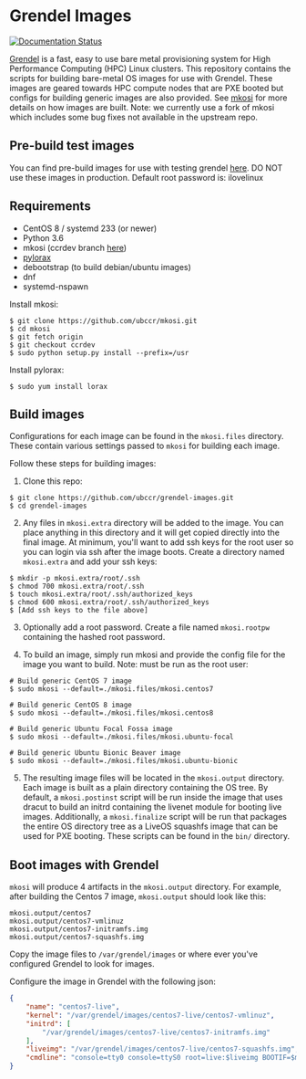 # Grendel Images

[![Documentation Status](https://readthedocs.org/projects/grendel/badge/?version=latest)](https://grendel.readthedocs.io/en/latest/?badge=latest)

[Grendel](https://github.com/ubccr/grendel) is a fast, easy to use bare metal
provisioning system for High Performance Computing (HPC) Linux clusters. This
repository contains the scripts for building bare-metal OS images for use with
Grendel. These images are geared towards HPC compute nodes that are PXE booted
but configs for building generic images are also provided. See
[mkosi](https://github.com/ubccr/mkosi) for more details on how images are
built. Note: we currently use a fork of mkosi which includes some bug fixes not
available in the upstream repo.

## Pre-build test images

You can find pre-build images for use with testing grendel 
[here](https://github.com/ubccr/grendel-images/releases). DO NOT use these
images in production. Default root password is: ilovelinux

## Requirements

- CentOS 8 / systemd 233 (or newer) 
- Python 3.6 
- mkosi (ccrdev branch [here](https://github.com/ubccr/mkosi/tree/ccrdev)) 
- [pylorax](https://github.com/weldr/lorax) 
- debootstrap (to build debian/ubuntu images)
- dnf
- systemd-nspawn

Install mkosi:

```
$ git clone https://github.com/ubccr/mkosi.git
$ cd mkosi
$ git fetch origin
$ git checkout ccrdev
$ sudo python setup.py install --prefix=/usr
```

Install pylorax:

```
$ sudo yum install lorax
```

## Build images

Configurations for each image can be found in the `mkosi.files` directory.
These contain various settings passed to `mkosi` for building each image.

Follow these steps for building images:

1. Clone this repo:

```
$ git clone https://github.com/ubccr/grendel-images.git
$ cd grendel-images
```

2. Any files in `mkosi.extra` directory will be added to the image. You can
place anything in this directory and it will get copied directly into the final
image. At minimum, you'll want to add ssh keys for the root user so you can
login via ssh after the image boots. Create a directory named `mkosi.extra` and
add your ssh keys:

```
$ mkdir -p mkosi.extra/root/.ssh
$ chmod 700 mkosi.extra/root/.ssh
$ touch mkosi.extra/root/.ssh/authorized_keys
$ chmod 600 mkosi.extra/root/.ssh/authorized_keys
$ [Add ssh keys to the file above]
```

3. Optionally add a root password. Create a file named `mkosi.rootpw`
containing the hashed root password.

4. To build an image, simply run mkosi and provide the config file for the
image you want to build. Note: must be run as the root user:

```
# Build generic CentOS 7 image
$ sudo mkosi --default=./mkosi.files/mkosi.centos7 

# Build generic CentOS 8 image
$ sudo mkosi --default=./mkosi.files/mkosi.centos8

# Build generic Ubuntu Focal Fossa image
$ sudo mkosi --default=./mkosi.files/mkosi.ubuntu-focal

# Build generic Ubuntu Bionic Beaver image
$ sudo mkosi --default=./mkosi.files/mkosi.ubuntu-bionic
```

5. The resulting image files will be located in the `mkosi.output` directory.
Each image is built as a plain directory containing the OS tree. By default,
a `mkosi.postinst` script will be run inside the image that uses dracut to
build an initrd containing the livenet module for booting live images.
Additionally, a `mkosi.finalize` script will be run that packages the entire OS
directory tree as a LiveOS squashfs image that can be used for PXE booting.
These scripts can be found in the `bin/` directory.

## Boot images with Grendel

`mkosi` will produce 4 artifacts in the `mkosi.output` directory. For example,
after building the Centos 7 image, `mkosi.output` should look like this:

```
mkosi.output/centos7
mkosi.output/centos7-vmlinuz
mkosi.output/centos7-initramfs.img
mkosi.output/centos7-squashfs.img
```

Copy the image files to `/var/grendel/images` or where ever you've configured
Grendel to look for images. 

Configure the image in Grendel with the following json:

```json
{
    "name": "centos7-live",
    "kernel": "/var/grendel/images/centos7-live/centos7-vmlinuz",
    "initrd": [
        "/var/grendel/images/centos7-live/centos7-initramfs.img"
    ],
    "liveimg": "/var/grendel/images/centos7-live/centos7-squashfs.img",
    "cmdline": "console=tty0 console=ttyS0 root=live:$liveimg BOOTIF=$mac rd.neednet=1 ip=dhcp"
}
```
